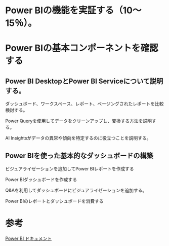 # Power BIの機能を実証する（10～15％）。
# Power BIの基本コンポーネントを確認する
## Power BI DesktopとPower BI Serviceについて説明する。

ダッシュボード、ワークスペース、レポート、ページングされたレポートを比較検討する。

Power Queryを使用してデータをクリーンアップし、変換する方法を説明する。

AI Insightsがデータの異常や傾向を特定するのに役立つことを説明する。

## Power BIを使った基本的なダッシュボードの構築
ビジュアライゼーションを追加してPower BIレポートを作成する

Power BIダッシュボードを作成する

Q&Aを利用してダッシュボードにビジュアライゼーションを追加する。

Power BIのレポートとダッシュボードを消費する

# 参考
[Power BI ドキュメント](https://learn.microsoft.com/ja-jp/power-bi/)